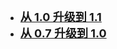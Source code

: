 - [<font size=4>**从 1.0 升级到 1.1**</font>](en/release/1.1)
- [<font size=4>**从 0.7 升级到 1.0**</font>](en/release/1.0)
